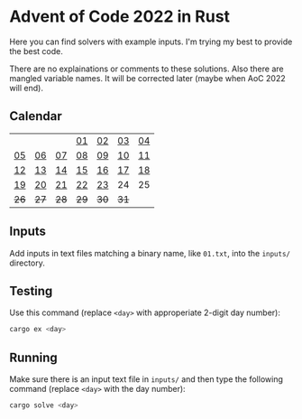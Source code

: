 # Advent of Code 2022 in Rust
Here you can find solvers with example inputs. I'm trying my best to provide the best code.

There are no explainations or comments to these solutions. Also there are mangled variable names. It will be corrected later (maybe when AoC 2022 will end).

## Calendar
|  |  |  |  |  |  |  |
|--|--|--|--|--|--|--|
|  |  |  |[01](src/bin/01.rs)|[02](src/bin/02.rs)|[03](src/bin/03.rs)|[04](src/bin/04.rs)|
|[05](src/bin/05.rs)|[06](src/bin/06.rs)|[07](src/bin/.rs)|[08](src/bin/08.rs)|[09](src/bin/09.rs)|[10](src/bin/10.rs)|[11](src/bin/11.rs)|
|[12](src/bin/12.rs)|[13](src/bin/13.rs)|[14](src/bin/14.rs)|[15](src/bin/15.rs)|[16](src/bin/16.rs)|[17](src/bin/17.rs)|[18](src/bin/18.rs)|
|[19](src/bin/19.rs)|[20](src/bin/20.rs)|[21](src/bin/21.rs)|[22](src/bin/22.rs)|[23](src/bin/23.rs)|24|25|
|~~26~~|~~27~~|~~28~~|~~29~~|~~30~~|~~31~~|  |

## Inputs
Add inputs in text files matching a binary name, like `01.txt`, into the `inputs/` directory.

## Testing
Use this command (replace `<day>` with approperiate 2-digit day number):
```sh
cargo ex <day>
```

## Running
Make sure there is an input text file in `inputs/` and then type the following command (replace `<day>` with the day number):
```sh
cargo solve <day>
```